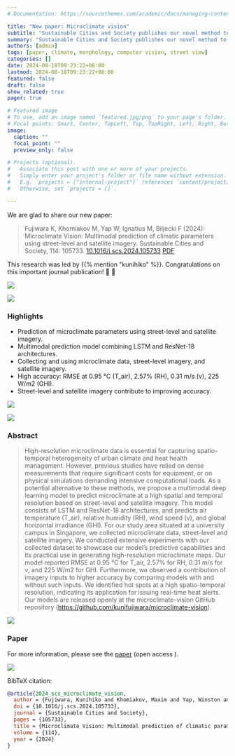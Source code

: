 ```yaml
---
# Documentation: https://sourcethemes.com/academic/docs/managing-content/

title: "New paper: Microclimate vision"
subtitle: "Sustainable Cities and Society publishes our novel method to multimodal prediction of climatic parameters using street-level and satellite imagery."
summary: "Sustainable Cities and Society publishes our novel method to multimodal prediction of climatic parameters using street-level and satellite imagery."
authors: [admin]
tags: [paper, climate, morphology, computer vision, street view]
categories: []
date: 2024-08-18T09:23:22+08:00
lastmod: 2024-08-18T09:23:22+08:00
featured: false
draft: false
show_related: true
pager: true

# Featured image
# To use, add an image named `featured.jpg/png` to your page's folder.
# Focal points: Smart, Center, TopLeft, Top, TopRight, Left, Right, BottomLeft, Bottom, BottomRight.
image:
  caption: ""
  focal_point: ""
  preview_only: false

# Projects (optional).
#   Associate this post with one or more of your projects.
#   Simply enter your project's folder or file name without extension.
#   E.g. `projects = ["internal-project"]` references `content/project/deep-learning/index.md`.
#   Otherwise, set `projects = []`.

---
```


We are glad to share our new paper:

> Fujiwara K, Khomiakov M, Yap W, Ignatius M, Biljecki F (2024): Microclimate Vision: Multimodal prediction of climatic parameters using street-level and satellite imagery. Sustainable Cities and Society, 114: 105733. [<i class="ai ai-doi-square ai"></i> 10.1016/j.scs.2024.105733](https://doi.org/10.1016/j.scs.2024.105733) [<i class="far fa-file-pdf"></i> PDF](/publication/2024-scs-microclimate-vision/2024-scs-microclimate-vision.pdf)</i> <i class="ai ai-open-access-square ai"></i>

This research was led by {{% mention "kunihiko" %}}.
Congratulations on this important journal publication! :raised_hands: :clap:

![](1.png)

![](2.png)

### Highlights

+ Prediction of microclimate parameters using street-level and satellite imagery.
+ Multimodal prediction model combining LSTM and ResNet-18 architectures.
+ Collecting and using microclimate data, street-level imagery, and satellite imagery.
+ High accuracy: RMSE at 0.95 °C (T_air), 2.57% (RH), 0.31 m/s (v), 225 W/m2 (GHI).
+ Street-level and satellite imagery contribute to improving accuracy.

![](3.png)

![](4.png)


### Abstract

> High-resolution microclimate data is essential for capturing spatio-temporal heterogeneity of urban climate and heat health management. However, previous studies have relied on dense measurements that require significant costs for equipment, or on physical simulations demanding intensive computational loads. As a potential alternative to these methods, we propose a multimodal deep learning model to predict microclimate at a high spatial and temporal resolution based on street-level and satellite imagery. This model consists of LSTM and ResNet-18 architectures, and predicts air temperature (T_air), relative humidity (RH), wind speed (v), and global horizontal irradiance (GHI). For our study area situated at a university campus in Singapore, we collected microclimate data, street-level and satellite imagery. We conducted extensive experiments with our collected dataset to showcase our model’s predictive capabilities and its practical use in generating high-resolution microclimate maps. Our model reported RMSE at 0.95 °C for T_air, 2.57% for RH, 0.31 m/s for v, and 225 W/m2 for GHI. Furthermore, we observed a contribution of imagery inputs to higher accuracy by comparing models with and without such inputs. We identified hot spots at a high spatio-temporal resolution, indicating its application for issuing real-time heat alerts. Our models are released openly at the microclimate-vision GitHub repository (https://github.com/kunifujiwara/microclimate-vision).

![](5.png)

### Paper 

For more information, please see the [paper](/publication/2024-scs-microclimate-vision/) (open access <i class="ai ai-open-access-square ai"></i>).

[![](page-one.png)](/publication/2024-scs-microclimate-vision/)

BibTeX citation:
```bibtex
@article{2024_scs_microclimate_vision,
  author = {Fujiwara, Kunihiko and Khomiakov, Maxim and Yap, Winston and Ignatius, Marcel and Biljecki, Filip},
  doi = {10.1016/j.scs.2024.105733},
  journal = {Sustainable Cities and Society},
  pages = {105733},
  title = {Microclimate Vision: Multimodal prediction of climatic parameters using street-level and satellite imagery},
  volume = {114},
  year = {2024}
}
```
